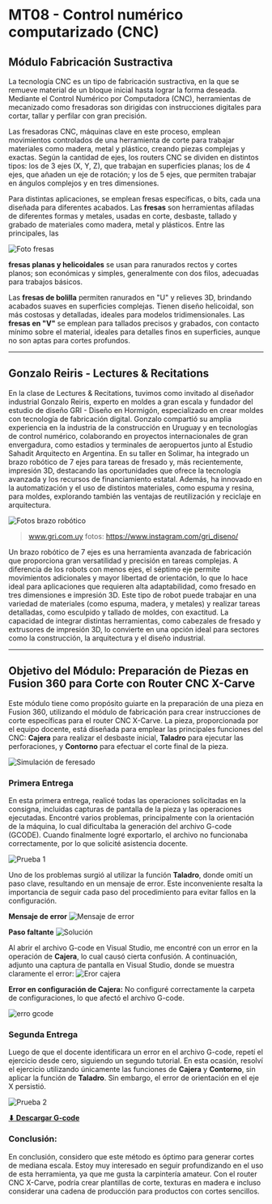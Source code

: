 
# MT08 - Control numérico computarizado (CNC)

## Módulo Fabricación Sustractiva

La tecnología CNC es un tipo de fabricación sustractiva, en la que se remueve material de un bloque inicial hasta lograr la forma deseada. Mediante el Control Numérico por Computadora (CNC), herramientas de mecanizado como fresadoras son dirigidas con instrucciones digitales para cortar, tallar y perfilar con gran precisión.

Las fresadoras CNC, máquinas clave en este proceso, emplean movimientos controlados de una herramienta de corte para trabajar materiales como madera, metal y plástico, creando piezas complejas y exactas.
Según la cantidad de ejes, los routers CNC se dividen en distintos tipos: los de 3 ejes (X, Y, Z), que trabajan en superficies planas; los de 4 ejes, que añaden un eje de rotación; y los de 5 ejes, que permiten trabajar en ángulos complejos y en tres dimensiones.

Para distintas aplicaciones, se emplean fresas específicas, o bits, cada una diseñada para diferentes acabados. Las **fresas** son herramientas afiladas de diferentes formas y metales, usadas en corte, desbaste, tallado y grabado de materiales como madera, metal y plásticos. Entre las principales, las 

![Foto fresas](../images/MT08/fresas.jpg)

**fresas planas y helicoidales** se usan para ranurados rectos y cortes planos; son económicas y simples, generalmente con dos filos, adecuadas para trabajos básicos. 

Las **fresas de bolilla** permiten ranurados en "U" y relieves 3D, brindando acabados suaves en superficies complejas. Tienen diseño helicoidal, son más costosas y detalladas, ideales para modelos tridimensionales. 
Las **fresas en "V"** se emplean para tallados precisos y grabados, con contacto mínimo sobre el material, ideales para detalles finos en superficies, aunque no son aptas para cortes profundos.

------

## Gonzalo Reiris -  Lectures & Recitations
En la clase de Lectures & Recitations, tuvimos como invitado al diseñador industrial Gonzalo Reiris, experto en moldes a gran escala y fundador del estudio de diseño GRI - Diseño en Hormigón, especializado en crear moldes con tecnología de fabricación digital. Gonzalo compartió su amplia experiencia en la industria de la construcción en Uruguay y en tecnologías de control numérico, colaborando en proyectos internacionales de gran envergadura, como estadios y terminales de aeropuertos junto al Estudio Sahadit Arquitecto en Argentina. En su taller en Solimar, ha integrado un brazo robótico de 7 ejes para tareas de fresado y, más recientemente, impresión 3D, destacando las oportunidades que ofrece la tecnología avanzada y los recursos de financiamiento estatal. Además, ha innovado en la automatización y el uso de distintos materiales, como espuma y resina, para moldes, explorando también las ventajas de reutilización y reciclaje en arquitectura.

![Fotos brazo robótico](../images/MT08/gonzalo_01.png)
> www.gri.com.uy
> fotos: https://www.instagram.com/gri_diseno/

Un brazo robótico de 7 ejes es una herramienta avanzada de fabricación que proporciona gran versatilidad y precisión en tareas complejas. A diferencia de los robots con menos ejes, el séptimo eje permite movimientos adicionales y mayor libertad de orientación, lo que lo hace ideal para aplicaciones que requieren alta adaptabilidad, como fresado en tres dimensiones e impresión 3D. Este tipo de robot puede trabajar en una variedad de materiales (como espuma, madera, y metales) y realizar tareas detalladas, como esculpido y tallado de moldes, con exactitud. La capacidad de integrar distintas herramientas, como cabezales de fresado y extrusores de impresión 3D, lo convierte en una opción ideal para sectores como la construcción, la arquitectura y el diseño industrial.

-------

## Objetivo del Módulo: Preparación de Piezas en Fusion 360 para Corte con Router CNC X-Carve

Este módulo tiene como propósito guiarte en la preparación de una pieza en Fusion 360, utilizando el módulo de fabricación para crear instrucciones de corte específicas para el router CNC X-Carve. La pieza, proporcionada por el equipo docente, está diseñada para emplear las principales funciones del CNC: **Cajera** para realizar el desbaste inicial, **Taladro** para ejecutar las perforaciones, y **Contorno** para efectuar el corte final de la pieza.

![Simulación de feresado](../images/MT08/fresado_01.gif)

### Primera Entrega
En esta primera entrega, realicé todas las operaciones solicitadas en la consigna, incluidas capturas de pantalla de la pieza y las operaciones ejecutadas. Encontré varios problemas, principalmente con la orientación de la máquina, lo cual dificultaba la generación del archivo G-code (GCODE). Cuando finalmente logré exportarlo, el archivo no funcionaba correctamente, por lo que solicité asistencia docente.

![Prueba 1](../images/MT08/prueba_01.png)

Uno de los problemas surgió al utilizar la función **Taladro**, donde omití un paso clave, resultando en un mensaje de error. Este inconveniente resalta la importancia de seguir cada paso del procedimiento para evitar fallos en la configuración.

**Mensaje de error**
![Mensaje de error](../images/MT08/ERROR_02.png)

**Paso faltante**
![Solución](../images/MT08/ERROR_01.png)

Al abrir el archivo G-code en Visual Studio, me encontré con un error en la operación de **Cajera**, lo cual causó cierta confusión. A continuación, adjunto una captura de pantalla en Visual Studio, donde se muestra claramente el error:
![Eror cajera](../images/MT08/A_captura_Visual.png)

**Error en configuración de Cajera:** No configuré correctamente la carpeta de configuraciones, lo que afectó el archivo G-code.

![erro gcode](../images/MT08/02_config_cajeras.png)

### Segunda Entrega
Luego de que el docente identificara un error en el archivo G-code, repetí el ejercicio desde cero, siguiendo un segundo tutorial. En esta ocasión, resolví el ejercicio utilizando únicamente las funciones de **Cajera** y **Contorno**, sin aplicar la función de **Taladro**. Sin embargo, el error de orientación en el eje X persistió.

![Prueba 2](../images/MT08/prueba_02.png)


**[⬇︎ Descargar G-code](../Descargas/Edgardo_Saracho.nc)**

### Conclusión:
En conclusión, considero que este método es óptimo para generar cortes de mediana escala. Estoy muy interesado en seguir profundizando en el uso de esta herramienta, ya que me gusta la carpintería amateur. Con el router CNC X-Carve, podría crear plantillas de corte, texturas en madera e incluso considerar una cadena de producción para productos con cortes sencillos.
